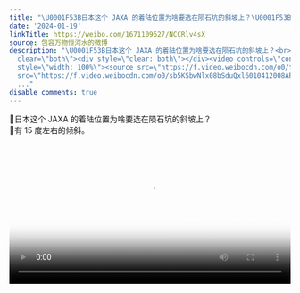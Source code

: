 ```yaml
---
title: "\U0001F53B日本这个 JAXA 的着陆位置为啥要选在陨石坑的斜坡上？\U0001F53B有 15 度左右的倾斜。"
date: '2024-01-19'
linkTitle: https://weibo.com/1671109627/NCCRlv4sX
source: 包容万物恒河水的微博
description: "\U0001F53B日本这个 JAXA 的着陆位置为啥要选在陨石坑的斜坡上？<br>\U0001F53B有 15 度左右的倾斜。 <br
  clear=\"both\"><div style=\"clear: both\"></div><video controls=\"controls\" poster=\"https://tvax1.sinaimg.cn/orj480/639b1bfbly1hlzf3e9idej20nc0k00vb.jpg\"
  style=\"width: 100%\"><source src=\"https://f.video.weibocdn.com/o0/tG7Uenkalx08bSdvCJsA01041200izsI0E010.mp4?label=mp4_720p&amp;template=840x720.25.0&amp;ori=0&amp;ps=1CwnkDw1GXwCQx&amp;Expires=1705701583&amp;ssig=R9eT%2Bms9ht&amp;KID=unistore,video\"><source
  src=\"https://f.video.weibocdn.com/o0/sb5KSbwNlx08bSduQxl6010412008AP00E010.mp4?label=mp4_hd&amp;template=560x480.25.
  ..."
disable_comments: true
---
```

🔻日本这个 JAXA 的着陆位置为啥要选在陨石坑的斜坡上？<br>🔻有 15 度左右的倾斜。 <br clear="both"><div style="clear: both"></div><video controls="controls" poster="https://tvax1.sinaimg.cn/orj480/639b1bfbly1hlzf3e9idej20nc0k00vb.jpg" style="width: 100%"><source src="https://f.video.weibocdn.com/o0/tG7Uenkalx08bSdvCJsA01041200izsI0E010.mp4?label=mp4_720p&amp;template=840x720.25.0&amp;ori=0&amp;ps=1CwnkDw1GXwCQx&amp;Expires=1705701583&amp;ssig=R9eT%2Bms9ht&amp;KID=unistore,video"><source src="https://f.video.weibocdn.com/o0/sb5KSbwNlx08bSduQxl6010412008AP00E010.mp4?label=mp4_hd&amp;template=560x480.25. ...